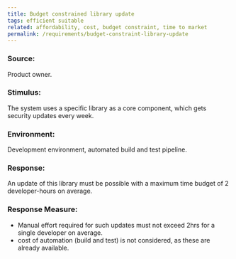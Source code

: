 ```yaml
---
title: Budget constrained library update
tags: efficient suitable
related: affordability, cost, budget constraint, time to market
permalink: /requirements/budget-constraint-library-update
---
```


<div class="quality-requirement" markdown="1">

### Source:
Product owner.

### Stimulus:
The system uses a specific library as a core component, which gets security updates every week.

### Environment:
Development environment, automated build and test pipeline.

### Response:
An update of this library must be possible with a maximum time budget of 2 developer-hours on average.
 

### Response Measure:

* Manual effort required for such updates must not exceed 2hrs for a single developer on average.
* cost of automation (build and test) is not considered, as these are already available.

</div><br>





